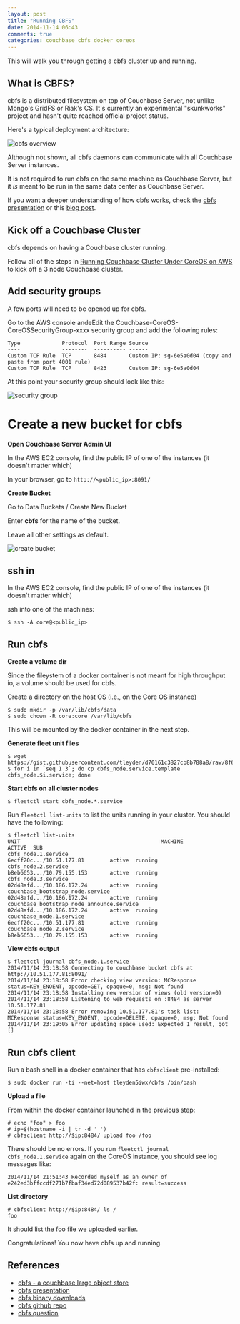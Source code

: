 ```yaml
---
layout: post
title: "Running CBFS"
date: 2014-11-14 06:43
comments: true
categories: couchbase cbfs docker coreos
---
```


This will walk you through getting a cbfs cluster up and running.

## What is CBFS?

cbfs is a distributed filesystem on top of Couchbase Server, not unlike Mongo's GridFS or Riak's CS.  It's currently an experimental "skunkworks" project and hasn't quite reached official project status. 

Here's a typical deployment architecture:

![cbfs overview](http://tleyden-misc.s3.amazonaws.com/blog_images/cbfs-overview.png) 

Although not shown, all cbfs daemons can communicate with all Couchbase Server instances.

It is not required to run cbfs on the same machine as Couchbase Server, but it *is* meant to be run in the same data center as Couchbase Server.  

If you want a deeper understanding of how cbfs works, check the [cbfs presentation](http://labs.couchbase.com/cbfs/) or this [blog post](http://dustin.sallings.org/2012/09/27/cbfs.html).

## Kick off a Couchbase Cluster

cbfs depends on having a Couchbase cluster running.

Follow all of the steps in [Running Couchbase Cluster Under CoreOS on AWS](http://tleyden.github.io/blog/2014/11/01/running-couchbase-cluster-under-coreos-on-aws/) to kick off a 3 node Couchbase cluster.

## Add security groups

A few ports will need to be opened up for cbfs.  

Go to the AWS console andeEdit the Couchbase-CoreOS-CoreOSSecurityGroup-xxxx security group and add the following rules: 

```
Type             Protocol  Port Range Source  
----             --------  ---------- ------
Custom TCP Rule  TCP       8484       Custom IP: sg-6e5a0d04 (copy and paste from port 4001 rule)
Custom TCP Rule  TCP       8423       Custom IP: sg-6e5a0d04 
```

At this point your security group should look like this:

![security group](http://tleyden-misc.s3.amazonaws.com/blog_images/security_group_cbfs.png)

# Create a new bucket for cbfs

**Open Couchbase Server Admin UI**

In the AWS EC2 console, find the public IP of one of the instances (it doesn't matter which)

In your browser, go to `http://<public_ip>:8091/`

**Create Bucket**

Go to Data Buckets / Create New Bucket

Enter **cbfs** for the name of the bucket.

Leave all other settings as default.

![create bucket](http://tleyden-misc.s3.amazonaws.com/blog_images/cbfs_create_bucket.png)

## ssh in

In the AWS EC2 console, find the public IP of one of the instances (it doesn't matter which)

ssh into one of the machines:

```
$ ssh -A core@<public_ip>
```

## Run cbfs

**Create a volume dir**

Since the fileystem of a docker container is not meant for high throughput io, a volume should be used for cbfs.

Create a directory on the host OS (i.e., on the Core OS instance)

```
$ sudo mkdir -p /var/lib/cbfs/data
$ sudo chown -R core:core /var/lib/cbfs
```

This will be mounted by the docker container in the next step.

**Generate fleet unit files**

```
$ wget https://gist.githubusercontent.com/tleyden/d70161c3827cb8b788a8/raw/8f6c81f0095b0007565e9b205e90afb132552060/cbfs_node.service.template
$ for i in `seq 1 3`; do cp cbfs_node.service.template cbfs_node.$i.service; done
```

**Start cbfs on all cluster nodes**

```
$ fleetctl start cbfs_node.*.service
```

Run `fleetctl list-units` to list the  units running in your cluster.  You should have the following:

```
$ fleetctl list-units
UNIT                                            MACHINE                         ACTIVE	SUB
cbfs_node.1.service                             6ecff20c.../10.51.177.81        active	running
cbfs_node.2.service                             b8eb6653.../10.79.155.153       active	running
cbfs_node.3.service                             02d48afd.../10.186.172.24       active	running
couchbase_bootstrap_node.service                02d48afd.../10.186.172.24       active	running
couchbase_bootstrap_node_announce.service       02d48afd.../10.186.172.24       active	running
couchbase_node.1.service                        6ecff20c.../10.51.177.81        active	running
couchbase_node.2.service                        b8eb6653.../10.79.155.153       active	running
```

**View cbfs output**

```
$ fleetctl journal cbfs_node.1.service
2014/11/14 23:18:58 Connecting to couchbase bucket cbfs at http://10.51.177.81:8091/
2014/11/14 23:18:58 Error checking view version: MCResponse status=KEY_ENOENT, opcode=GET, opaque=0, msg: Not found
2014/11/14 23:18:58 Installing new version of views (old version=0)
2014/11/14 23:18:58 Listening to web requests on :8484 as server 10.51.177.81
2014/11/14 23:18:58 Error removing 10.51.177.81's task list: MCResponse status=KEY_ENOENT, opcode=DELETE, opaque=0, msg: Not found
2014/11/14 23:19:05 Error updating space used: Expected 1 result, got []
```

## Run cbfs client

Run a bash shell in a docker container that has `cbfsclient` pre-installed:

```
$ sudo docker run -ti --net=host tleyden5iwx/cbfs /bin/bash
```

**Upload a file**

From within the docker container launched in the previous step:

```
# echo "foo" > foo
# ip=$(hostname -i | tr -d ' ')
# cbfsclient http://$ip:8484/ upload foo /foo
```

There should be no errors.  If you run `fleetctl journal cbfs_node.1.service` again on the CoreOS instance, you should see log messages like:

```
2014/11/14 21:51:43 Recorded myself as an owner of e242ed3bffccdf271b7fbaf34ed72d089537b42f: result=success
```

**List directory**

```
# cbfsclient http://$ip:8484/ ls /
foo
```

It should list the foo file we uploaded earlier.

Congratulations!  You now have cbfs up and running.

## References

* [cbfs - a couchbase large object store](http://dustin.sallings.org/2012/09/27/cbfs.html)
* [cbfs presentation](http://labs.couchbase.com/cbfs/)
* [cbfs binary downloads](http://cbfs-ext.hq.couchbase.com/dist/)
* [cbfs github repo](http://github.com/couchbaselabs/cbfs)
* [cbfs question](https://github.com/couchbaselabs/cbfs/issues/132)